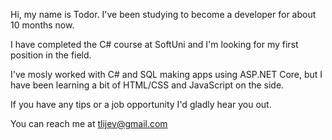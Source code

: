 Hi, my name is Todor. I've been studying to become a developer for about 10 months now.

I have completed the C# course at SoftUni and I'm looking for my first position in the field.

I've mosly worked with C# and SQL making apps using ASP.NET Core, but I have been learning a bit of HTML/CSS and JavaScript on the side.

If you have any tips or a job opportunity I'd gladly hear you out.

You can reach me at tlijev@gmail.com

